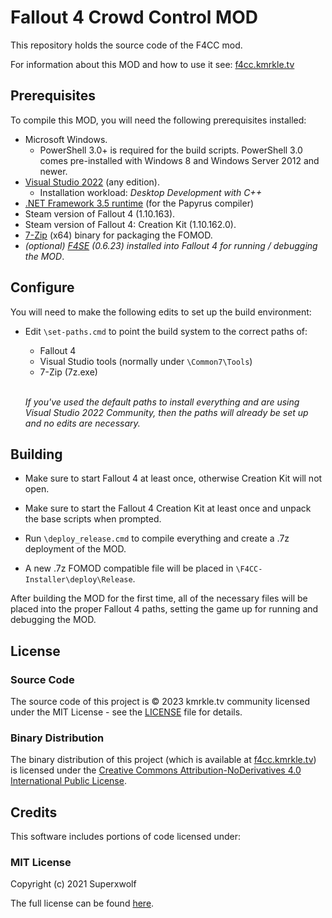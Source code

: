 # Fallout 4 Crowd Control MOD
This repository holds the source code of the F4CC mod.

For information about this MOD and how to use it see: [f4cc.kmrkle.tv](https://f4cc.kmrkle.tv)

## Prerequisites
To compile this MOD, you will need the following prerequisites installed:

- Microsoft Windows.
  - PowerShell 3.0+ is required for the build scripts. PowerShell 3.0 comes pre-installed with Windows 8 and Windows Server 2012 and newer.
- [Visual Studio 2022](https://visualstudio.microsoft.com/vs/) (any edition).
    - Installation workload: *Desktop Development with C++*
- [.NET Framework 3.5 runtime](https://dotnet.microsoft.com/en-us/download/dotnet-framework) (for the Papyrus compiler)
- Steam version of Fallout 4 (1.10.163).
- Steam version of Fallout 4: Creation Kit (1.10.162.0).
- [7-Zip](https://www.7-zip.org/) (x64) binary for packaging the FOMOD.
- *(optional) [F4SE](https://f4se.silverlock.org/) (0.6.23) installed into Fallout 4 for running / debugging the MOD*.

## Configure
You will need to make the following edits to set up the build environment:

- Edit `\set-paths.cmd` to point the build system to the correct paths of:

   - Fallout 4
   - Visual Studio tools (normally under `\Common7\Tools`)
   - 7-Zip (7z.exe)

   \
   *If you've used the default paths to install everything and are using Visual Studio 2022 Community, then the paths will already be set up and no edits are necessary.*

<!-- 2. *(optional)* Edit your `Fallout4Custom.ini` file which is located in your `\Documents\My Games\Fallout4` folder to include the following:
   ```
   [Archive]
   bInvalidateOlderFiles=1
   sResourceDataDirsFinal=
   ```
   This will allow you to debug the Papyrus scripts by simply editing them and then running `\Papyrus\build.cmd`. -->

## Building
- Make sure to start Fallout 4 at least once, otherwise Creation Kit will not open.

- Make sure to start the Fallout 4 Creation Kit at least once and unpack the base scripts when prompted.

- Run `\deploy_release.cmd` to compile everything and create a .7z deployment of the MOD.

- A new .7z FOMOD compatible file will be placed in `\F4CC-Installer\deploy\Release`.

After building the MOD for the first time, all of the necessary files will be placed into the proper Fallout 4 paths, setting the game up for running and debugging the MOD.

## License

### Source Code

The source code of this project is © 2023 kmrkle.tv community licensed under the MIT License - see the [LICENSE](LICENSE) file for details.

### Binary Distribution

The binary distribution of this project (which is available at [f4cc.kmrkle.tv](https://f4cc.kmrkle.tv)) is licensed under the [Creative Commons Attribution-NoDerivatives 4.0 International Public License](http://creativecommons.org/licenses/by-nd/4.0/).

## Credits

This software includes portions of code licensed under:

### MIT License

Copyright (c) 2021 Superxwolf

The full license can be found [here](/F4CC-Installer/ModArchive/InFomod/LICENSE_Superxwolf.txt).